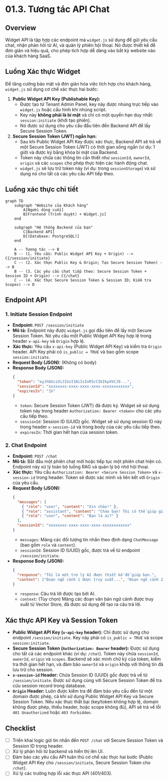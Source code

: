 # 01.3. Tương tác API Chat

## Overview

Widget API là tập hợp các endpoint mà `widget.js` sử dụng để gửi yêu cầu chat, nhận phản hồi từ AI, và quản lý phiên hội thoại. Nó được thiết kế để đơn giản và hiệu quả, cho phép tích hợp dễ dàng vào bất kỳ website nào của khách hàng SaaS.

## Luồng Xác thực Widget

Để tăng cường bảo mật và đơn giản hóa việc tích hợp cho khách hàng, `widget.js` sử dụng cơ chế xác thực hai bước:

1.  **Public Widget API Key (Publishable Key):**
    - Được tạo từ Tenant Admin Panel, key này được nhúng trực tiếp vào `widget.js` hoặc cấu hình khi nhúng script.
    - Key này **không phải là bí mật** và chỉ có một quyền hạn duy nhất: `session:initiate` (khởi tạo phiên).
    - Nó được sử dụng cho yêu cầu đầu tiên đến Backend API để lấy Secure Session Token.
2.  **Secure Session Token (JWT) ngắn hạn:**
    - Sau khi Public Widget API Key được xác thực, Backend API sẽ trả về một Secure Session Token (JWT) có thời gian sống ngắn (ví dụ: 1 giờ) và được ký bằng khóa bí mật của Backend.
    - Token này chứa các thông tin cần thiết như `sessionId`, `ownerId`, `origin` và các `scopes` cho phép thực hiện các hành động chat.
    - `widget.js` sẽ lưu trữ token này (ví dụ: trong `sessionStorage`) và sử dụng nó cho tất cả các yêu cầu API tiếp theo.

## Luồng xác thực chi tiết

```mermaid
graph TD
    subgraph "Website của Khách hàng"
        A[Người dùng cuối]
        B[Frontend (Trình duyệt) + Widget.js]
    end

    subgraph "Hệ thống Backend của bạn"
        C[Backend API]
        D[(Database: PostgreSQL)]
    end

    A -- Tương tác --> B
    B -- (1. Yêu cầu: Public Widget API Key + Origin) --> C{/session/initiate}
    C -- (2. Xác thực Public Key & Origin; Tạo Secure Session Token) --> B
    B -- (3. Các yêu cầu chat tiếp theo: Secure Session Token + Session ID + Origin) --> C{/chat}
    C -- (4. Xác thực Secure Session Token & Session ID; Kiểm tra Scopes) --> D
```

## Endpoint API

### 1. Initiate Session Endpoint

- **Endpoint:** `POST /session/initiate`
- **Mô tả:** Endpoint này được `widget.js` gọi đầu tiên để lấy một Secure Session Token. Nó yêu cầu một Public Widget API Key hợp lệ trong header `x-api-key` và `Origin` hợp lệ.
- **Xác thực:** Yêu cầu `x-api-key` (Public Widget API Key) và kiểm tra `Origin` header. API Key phải có `is_public = TRUE` và bao gồm scope `session:initiate`.
- **Request Body (JSON):** (Không có body)
- **Response Body (JSON):**
  ```json
  {
    "token": "eyJhbGciOiJIUzI1NiIsInR5cCI6IkpXVCJ9...",
    "sessionId": "xxxxxxxx-xxxx-xxxx-xxxx-xxxxxxxxxxxx",
    "expiresIn": "1h"
  }
  ```
  - `token`: Secure Session Token (JWT) đã được ký. Widget sẽ sử dụng token này trong header `Authorization: Bearer <token>` cho các yêu cầu tiếp theo.
  - `sessionId`: Session ID (UUID) gốc. Widget sẽ sử dụng session ID này trong header `x-session-id` và trong body của các yêu cầu tiếp theo.
  - `expiresIn`: Thời gian hết hạn của session token.

### 2. Chat Endpoint

- **Endpoint:** `POST /chat`
- **Mô tả:** Bắt đầu một phiên chat mới hoặc tiếp tục một phiên chat hiện có. Endpoint này xử lý toàn bộ luồng RAG và quản lý bộ nhớ hội thoại.
- **Xác thực:** Yêu cầu `Authorization: Bearer <Secure Session Token>` và `x-session-id` trong header. Token sẽ được xác minh và liên kết với `Origin` của yêu cầu.
- **Request Body (JSON):**
  ```json
  {
    "messages": [
      { "role": "user", "content": "Xin chào!" },
      { "role": "assistant", "content": "Chào bạn! Tôi có thể giúp gì?" },
      { "role": "user", "content": "Bạn là ai?" }
    ],
    "sessionId": "xxxxxxxx-xxxx-xxxx-xxxx-xxxxxxxxxxxx"
  }
  ```
  - `messages`: Mảng các đối tượng tin nhắn theo định dạng `ChatMessage` (bao gồm `role` và `content`).
  - `sessionId`: Session ID (UUID) gốc, được trả về từ endpoint `/session/initiate`.
- **Response Body (JSON):**
  ```json
  {
    "response": "Tôi là một trợ lý AI được thiết kế để giúp bạn.",
    "context": ["Đoạn ngữ cảnh 1 được truy xuất...", "Đoạn ngữ cảnh 2 được truy xuất..."]
  }
  ```
  - `response`: Câu trả lời được tạo bởi AI.
  - `context`: (Tùy chọn) Mảng các đoạn văn bản ngữ cảnh được truy xuất từ Vector Store, đã được sử dụng để tạo ra câu trả lời.

## Xác thực API Key và Session Token

- **Public Widget API Key (`x-api-key` header):** Chỉ được sử dụng cho endpoint `/session/initiate`. Key này phải có `is_public = TRUE` và scope `session:initiate`.
- **Secure Session Token (`Authorization: Bearer` header):** Được sử dụng cho tất cả các endpoint khác (ví dụ: `/chat`). Token này chứa `sessionId`, `ownerId`, `origin` và `scopes`. Backend sẽ xác minh chữ ký của token, kiểm tra thời gian hết hạn, và đảm bảo `ownerId` và `origin` khớp với thông tin đã lưu trữ cho session.
- **`x-session-id` Header:** Chứa Session ID (UUID) gốc được trả về từ `/session/initiate`. Được sử dụng cùng với Secure Session Token để tra cứu session record trong database.
- **`Origin` Header:** Luôn được kiểm tra để đảm bảo yêu cầu đến từ một domain được phép, cả khi sử dụng Public Widget API Key và Secure Session Token.
  Nếu xác thực thất bại (key/token không hợp lệ, domain không được phép, thiếu header, hoặc scope không đủ), API sẽ trả về lỗi `401 Unauthorized` hoặc `403 Forbidden`.

## Checklist

- [ ] Triển khai logic gửi tin nhắn đến `POST /chat` với Secure Session Token và Session ID trong header.
- [ ] Xử lý phản hồi từ backend và hiển thị lên UI.
- [ ] Đảm bảo các yêu cầu API tuân thủ cơ chế xác thực hai bước (Public Widget API Key cho `/session/initiate`, Secure Session Token cho `/chat`).
- [ ] Xử lý các trường hợp lỗi xác thực API (401/403).
